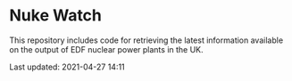 # Nuke Watch

This repository includes code for retrieving the latest information available on the output of EDF nuclear power plants in the UK.

Last updated: 2021-04-27 14:11